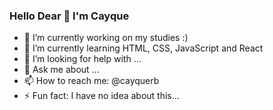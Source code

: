 ### Hello Dear 👋 I'm Cayque 



- 🔭 I’m currently working on my studies :)
- 🌱 I’m currently learning HTML, CSS, JavaScript and React
- 🤔 I’m looking for help with ...
- 💬 Ask me about ...
- 📫 How to reach me: @cayquerb
- ⚡ Fun fact: I have no idea about this...

